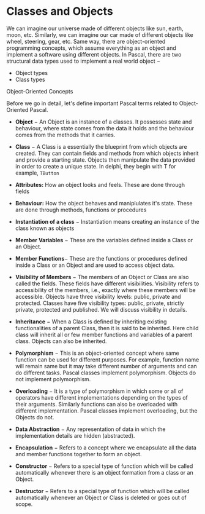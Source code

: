 # Classes and Objects 
We can imagine our universe made of different objects like sun, earth, moon, etc. Similarly, we can imagine our car made of different objects like wheel, steering, gear, etc. Same way, there are object-oriented programming concepts, which assume everything as an object and implement a software using different objects. In Pascal, there are two structural data types used to implement a real world object −

- Object types
- Class types

Object-Oriented Concepts

Before we go in detail, let's define important Pascal terms related to Object-Oriented Pascal.

* **Object** − An Object is an instance of a classes. It possesses state and behaviour, where state comes from the data it holds and the behaviour comes from the methods that it carries. 

* **Class** − A Class is a essentially the blueprint from which objects are created. They can contain fields and methods from which objects inherit and provide a starting state. Objects then manipulate the data provided in order to create a unique state. In delphi, they begin with T for example, ```TButton``` 

* **Attributes:** How an object looks and feels. These are done through fields

* **Behaviour:** How the object behaves and maniplulates it's state. These are done through methods, functions or procedures

* **Instantiation of a class** − Instantiation means creating an instance of the class known as objects  

* **Member Variables** − These are the variables defined inside a Class or an Object.

* **Member Functions**− These are the functions or procedures defined inside a Class or an Object and are used to access object data.

* **Visibility of Members** − The members of an Object or Class are also called the fields. These fields have different visibilities. Visibility refers to accessibility of the members, i.e., exactly where these members will be accessible. Objects have three visibility levels: public, private and protected. Classes have five visibility types: public, private, strictly private, protected and published. We will discuss visibility in details.

* **Inheritance** − When a Class is defined by inheriting existing functionalities of a parent Class, then it is said to be inherited. Here child class will inherit all or few member functions and variables of a parent class. Objects can also be inherited.

* **Polymorphism** − This is an object-oriented concept where same function can be used for different purposes. For example, function name will remain same but it may take different number of arguments and can do different tasks. Pascal classes implement polymorphism. Objects do not implement polymorphism.

* **Overloading** − It is a type of polymorphism in which some or all of operators have different implementations depending on the types of their arguments. Similarly functions can also be overloaded with different implementation. Pascal classes implement overloading, but the Objects do not.

* **Data Abstraction** − Any representation of data in which the implementation details are hidden (abstracted).

* **Encapsulation** − Refers to a concept where we encapsulate all the data and member functions together to form an object.

* **Constructor** − Refers to a special type of function which will be called automatically whenever there is an object formation from a class or an Object.

* **Destructor** − Refers to a special type of function which will be called automatically whenever an Object or Class is deleted or goes out of scope.


